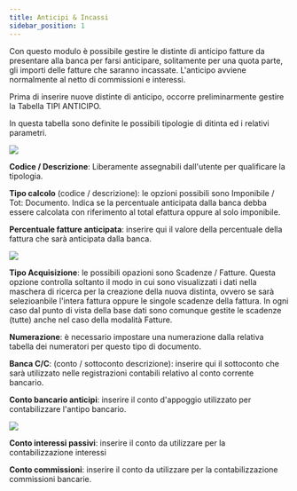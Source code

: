 ```yaml
---
title: Anticipi & Incassi
sidebar_position: 1
---
```


Con questo modulo è possibile gestire le distinte di anticipo fatture da presentare alla banca per farsi anticipare, solitamente per una quota parte, gli importi delle fatture che saranno incassate. L'anticipo avviene normalmente al netto di commissioni e interessi.

Prima di inserire nuove distinte di anticipo, occorre preliminarmente gestire la Tabella TIPI ANTICIPO.

In questa tabella sono definite le possibili tipologie di ditinta ed i relativi parametri.

![](/img/it-it/treasury/advance/advances-collections/image01.png)

**Codice / Descrizione**: Liberamente assegnabili dall'utente per qualificare la tipologia.

**Tipo calcolo** (codice / descrizione): le opzioni possibili sono Imponibile / Tot: Documento. Indica se la percentuale anticipata dalla banca debba essere calcolata con riferimento al total efattura oppure al solo imponibile.

**Percentuale fatture anticipata**: inserire qui il valore della percentuale della fattura che sarà anticipata dalla banca.

![](/img/it-it/treasury/advance/advances-collections/image02.png)

**Tipo Acquisizione**: le possibili opazioni sono Scadenze / Fatture. Questa opzione controlla soltanto il modo in cui sono visualizzati i dati nella maschera di ricerca per la creazione della nuova distinta, ovvero se sarà selezioanbile l'intera fattura oppure le singole scadenze della fattura. In ogni caso dal punto di vista della base dati sono comunque gestite le scadenze (tutte) anche nel caso della modalità Fatture.

**Numerazione**: è necessario impostare una numerazione dalla relativa tabella dei numeratori per questo tipo di documento.

**Banca C/C**: (conto / sottoconto descrizione): inserire qui il sottoconto che sarà utilizzato nelle registrazioni contabili relativo al conto corrente bancario.

**Conto bancario anticipi**: inserire il conto d'appoggio utilizzato per contabilizzare l'antipo bancario.

![](/img/it-it/treasury/advance/advances-collections/image03.png)

**Conto interessi passivi**: inserire il conto da utilizzare per la contabilizzazione interessi

**Conto commissioni**: inserire il conto da utilizzare per la contabilizzazione commissioni bancarie.






